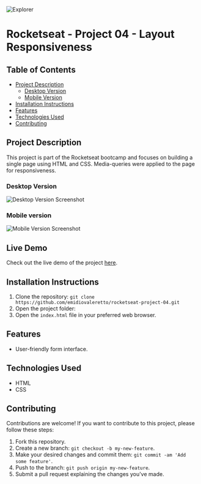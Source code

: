 ![Explorer](https://efficient-sloth-d85.notion.site/image/https%3A%2F%2Fs3-us-west-2.amazonaws.com%2Fsecure.notion-static.com%2F74dec54c-b44a-4c7e-adbd-f8a069b98b7b%2FCapa_Notion_-_Explorer.png?table=block&id=19dfbff7-b19c-47c5-9a28-6afa37d42543&spaceId=08f749ff-d06d-49a8-a488-9846e081b224&width=2000&userId=&cache=v2)

# Rocketseat - Project 04 - Layout Responsiveness

## Table of Contents

- [Project Description](#project-description)
  - [Desktop Version](#desktop-version)
  - [Mobile Version](#mobile-version)
- [Installation Instructions](#installation-instructions)
- [Features](#features)
- [Technologies Used](#technologies-used)
- [Contributing](#contributing)

## Project Description

This project is part of the Rocketseat bootcamp and focuses on building a single page using HTML and CSS. Media-queries were applied to the page for responsiveness.

### Desktop Version

![Desktop Version Screenshot](https://i.imgur.com/Cz1TbsK.png)

### Mobile version

![Mobile Version Screenshot](https://i.imgur.com/ShAamnk.png)

## Live Demo

Check out the live demo of the project [here](https://emidiovaleretto.github.io/rocketseat-project-04/).

## Installation Instructions

1. Clone the repository: `git clone https://github.com/emidiovaleretto/rocketseat-project-04.git`
2. Open the project folder:
3. Open the `index.html` file in your preferred web browser.

## Features

- User-friendly form interface.

## Technologies Used

- HTML
- CSS

## Contributing

Contributions are welcome! If you want to contribute to this project, please follow these steps:

1. Fork this repository.
2. Create a new branch: `git checkout -b my-new-feature`.
3. Make your desired changes and commit them: `git commit -am 'Add some feature'`.
4. Push to the branch: `git push origin my-new-feature`.
5. Submit a pull request explaining the changes you've made.

